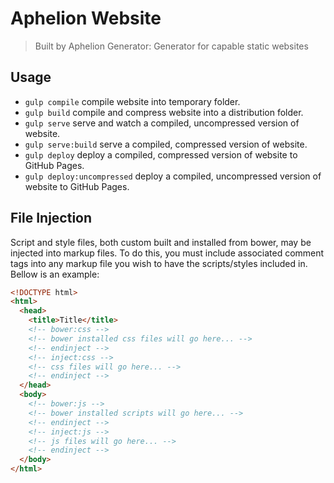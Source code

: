 # Aphelion Website
> Built by Aphelion Generator: Generator for capable static websites

## Usage
- `gulp compile` compile website into temporary folder.
- `gulp build` compile and compress website into a distribution folder.
- `gulp serve` serve and watch a compiled, uncompressed version of website.
- `gulp serve:build` serve a compiled, compressed version of website.
- `gulp deploy` deploy a compiled, compressed version of website to GitHub Pages.
- `gulp deploy:uncompressed` deploy a compiled, uncompressed version of website to GitHub Pages.

## File Injection
Script and style files, both custom built and installed from bower, may be injected into markup files. To do this, you must include associated comment tags into any markup file you wish to have the scripts/styles included in. Bellow is an example:

```html
<!DOCTYPE html>
<html>
  <head>
    <title>Title</title>
    <!-- bower:css -->
    <!-- bower installed css files will go here... -->
    <!-- endinject -->
    <!-- inject:css -->
    <!-- css files will go here... -->
    <!-- endinject -->
  </head>
  <body>
    <!-- bower:js -->
    <!-- bower installed scripts will go here... -->
    <!-- endinject -->
    <!-- inject:js -->
    <!-- js files will go here... -->
    <!-- endinject -->
  </body>
</html>
```

